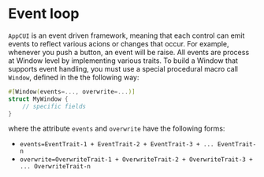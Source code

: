 # Event loop

`AppCUI` is an event driven framework, meaning that each control can emit events to reflect various acions or changes that occur. For example, whenever you push a button, an event will be raise. All events are process at Window level by implementing various traits. To build a Window that supports event handling, you must use a special procedural macro call `Window`, defined in the the following way:

```rs
#[Window(events=..., overwrite=...)]
struct MyWindow {
    // specific fields
}
```

where the attribute `events` and `overwrite` have the following forms:
* `events=EventTrait-1 + EventTrait-2 + EventTrait-3 + ... EventTrait-n`
* `overwrite=OverwriteTrait-1 + OverwriteTrait-2 + OverwriteTrait-3 + ... OverwriteTrait-n` 


